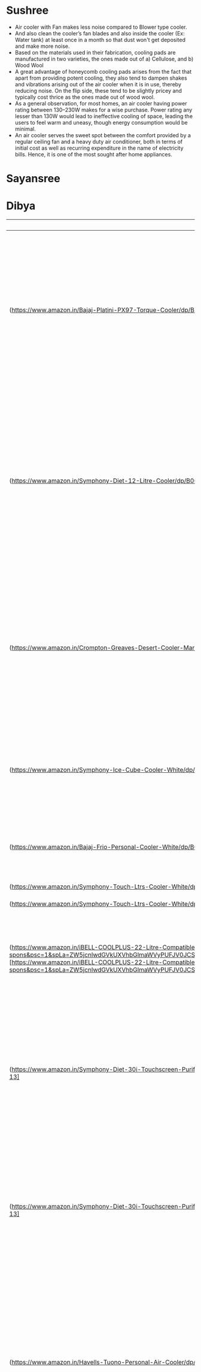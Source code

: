 # Sushree

- Air cooler with Fan makes less noise compared to Blower type cooler. 
- And also clean the cooler’s fan blades and also inside the cooler (Ex: Water tank) at least once in a month so that dust won't get deposited and make more noise.
- Based on the materials used in their fabrication, cooling pads are manufactured in two varieties, the ones made out of a) Cellulose, and b) Wood Wool
- A great advantage of honeycomb cooling pads arises from the fact that apart from providing potent cooling, they also tend to dampen shakes and vibrations arising out of the air cooler when it is in use, thereby reducing noise. On the flip side, these tend to be slightly pricey and typically cost thrice as the ones made out of wood wool.
- As a general observation, for most homes, an air cooler having power rating between 130–230W makes for a wise purchase. Power rating any lesser than 130W would lead to ineffective cooling of space, leading the users to feel warm and uneasy, though energy consumption would be minimal.
- An air cooler serves the sweet spot between the comfort provided by a regular ceiling fan and a heavy duty air conditioner, both in terms of initial cost as well as recurring expenditure in the name of electricity bills. Hence, it is one of the most sought after home appliances.


# Sayansree

# Dibya

| Models | Features |
| ------ | -------- |
| (https://www.amazon.in/Bajaj-Platini-PX97-Torque-Cooler/dp/B00T7N2R1Q/ref=sr_1_3?keywords=air+cooler&qid=1636643319&sr=8-3)[https://www.amazon.in/Bajaj-Platini-PX97-Torque-Cooler/dp/B00T7N2R1Q/ref=sr_1_3?keywords=air+cooler&qid=1636643319&sr=8-3] | Turbo Fan Technology : Fan Based Cooling For Efficent Circulation Of Air, 4-Way Mobility : Castor Wheels With 4-Way Movement For Convenient And Easy Mobility, 3 Side Cooler Master : 3 Side Honeycomb Pads For Maximum Cooling |
| (https://www.amazon.in/Symphony-Diet-12-Litre-Cooler/dp/B00IYD419Q/ref=sr_1_4?keywords=air+cooler&qid=1636643319&sr=8-4)[https://www.amazon.in/Symphony-Diet-12-Litre-Cooler/dp/B00IYD419Q/ref=sr_1_4?keywords=air+cooler&qid=1636643319&sr=8-4] | Technology: Powered by i-pure technology with multistage air purification filters such as allergy filter, bacteria filter, smell filter, PM 2.5 wash filter, and dust filter that delivers fresh and filtered cool air, Control Panel: Easy to use dial knob controls for fan speed, cooling, and swing settings |
| (https://www.amazon.in/Crompton-Greaves-Desert-Cooler-Maroon/dp/B01DPL9AFQ/ref=sr_1_5?keywords=air+cooler&qid=1636643319&sr=8-5)[https://www.amazon.in/Crompton-Greaves-Desert-Cooler-Maroon/dp/B01DPL9AFQ/ref=sr_1_5?keywords=air+cooler&qid=1636643319&sr=8-5] | ENHANCED AIR FLOW AND COOLING: Motorized and oscillating louvres for 4-way air deflection; Honeycomb cooling pad for improved water retention, DURABLE: Rust-free body with smooth, easy to clean exteriors |
| (https://www.amazon.in/Symphony-Ice-Cube-Cooler-White/dp/B0794PFZ6F/ref=sr_1_6?keywords=air+cooler&qid=1636643319&sr=8-6)[https://www.amazon.in/Symphony-Ice-Cube-Cooler-White/dp/B0794PFZ6F/ref=sr_1_6?keywords=air+cooler&qid=1636643319&sr=8-6] | Cooling Media: Highly-effective honeycomb cooling pads on 3-sides and cool flow dispenser ensures superior cooling |
| (https://www.amazon.in/Bajaj-Frio-Personal-Cooler-White/dp/B011ITB1UE/ref=sr_1_7?keywords=air+cooler&qid=1636643319&sr=8-7)[https://www.amazon.in/Bajaj-Frio-Personal-Cooler-White/dp/B011ITB1UE/ref=sr_1_7?keywords=air+cooler&qid=1636643319&sr=8-7] | Ice Chamber : Ice Compartments To Store Ice Cubes For Improved Cooling Experience |
| (https://www.amazon.in/Symphony-Touch-Ltrs-Cooler-White/dp/B06X3Q5KW4/ref=sr_1_8?keywords=air+cooler&qid=1636643319&sr=8-8)[https://www.amazon.in/Symphony-Touch-Ltrs-Cooler-White/dp/B06X3Q5KW4/ref=sr_1_8?keywords=air+cooler&qid=1636643319&sr=8-8] | Mosquito Repellant |
| (https://www.amazon.in/Symphony-Touch-Ltrs-Cooler-White/dp/B0794QSVTF/ref=sr_1_10?keywords=air+cooler&qid=1636643319&sr=8-10)[https://www.amazon.in/Symphony-Touch-Ltrs-Cooler-White/dp/B0794QSVTF/ref=sr_1_10?keywords=air+cooler&qid=1636643319&sr=8-10] | Removable Tank |
| (https://www.amazon.in/iBELL-COOLPLUS-22-Litre-Compatible-Indicator/dp/B0852592W8/ref=sr_1_11_sspa?keywords=air+cooler&qid=1636643319&sr=8-11-spons&psc=1&spLa=ZW5jcnlwdGVkUXVhbGlmaWVyPUFJV0JCSTYwVThSUjYmZW5jcnlwdGVkSWQ9QTA5ODc4NjYySU8yMVQ1MDVFSUMxJmVuY3J5cHRlZEFkSWQ9QTEwMzU4NjNHWjdKOEs4R1JTUFImd2lkZ2V0TmFtZT1zcF9tdGYmYWN0aW9uPWNsaWNrUmVkaXJlY3QmZG9Ob3RMb2dDbGljaz10cnVl)[https://www.amazon.in/iBELL-COOLPLUS-22-Litre-Compatible-Indicator/dp/B0852592W8/ref=sr_1_11_sspa?keywords=air+cooler&qid=1636643319&sr=8-11-spons&psc=1&spLa=ZW5jcnlwdGVkUXVhbGlmaWVyPUFJV0JCSTYwVThSUjYmZW5jcnlwdGVkSWQ9QTA5ODc4NjYySU8yMVQ1MDVFSUMxJmVuY3J5cHRlZEFkSWQ9QTEwMzU4NjNHWjdKOEs4R1JTUFImd2lkZ2V0TmFtZT1zcF9tdGYmYWN0aW9uPWNsaWNrUmVkaXJlY3QmZG9Ob3RMb2dDbGljaz10cnVl] | Water level indicator Motorized vertical louver movement Auto fill Ice chamber for extra cooling Castor wheel Honey Comb for effective cooling |
| (https://www.amazon.in/Symphony-Diet-30i-Touchscreen-Purification/dp/B08378VSP6/ref=sr_1_13?keywords=air+cooler&qid=1636643319&sr=8-13)[https://www.amazon.in/Symphony-Diet-30i-Touchscreen-Purification/dp/B08378VSP6/ref=sr_1_13?keywords=air+cooler&qid=1636643319&sr=8-13] | cool flow dispenser ensures superior 3D cooling, Auto Shut-off: SMPS technology provides protection against voltage fluctuations, Easy to use & user-friendly pop-up touchscreen control panel |
| (https://www.amazon.in/Symphony-Diet-30i-Touchscreen-Purification/dp/B08378VSP6/ref=sr_1_13?keywords=air+cooler&qid=1636643319&sr=8-13)[https://www.amazon.in/Symphony-Diet-30i-Touchscreen-Purification/dp/B08378VSP6/ref=sr_1_13?keywords=air+cooler&qid=1636643319&sr=8-13] | Magnetic Remote, Powered by i-pure technology with multistage air purification filters that deliver fresh and filtered cool air such as allergy filter, bacteria filter, smell filter, PM 2.5 wash filter, and dust filter |
| (https://www.amazon.in/Havells-Tuono-Personal-Air-Cooler/dp/B084J1WFD3/ref=sr_1_15?keywords=air+cooler&qid=1636643319&sr=8-15)[https://www.amazon.in/Havells-Tuono-Personal-Air-Cooler/dp/B084J1WFD3/ref=sr_1_15?keywords=air+cooler&qid=1636643319&sr=8-15] | Makes Air healthy by eliminating micro-particles such as pollen, dead skins, dust, mites, pet dander etc., preventing mosquito breeding, Simple & Elegant design with unique and large space wings to create comfortable cooling experience |
| (https://www.amazon.in/iBELL-COOLPLUS-22-Litre-Compatible-Indicator/dp/B0852592W8/ref=sr_1_16?keywords=air+cooler&qid=1636643319&sr=8-16)[https://www.amazon.in/iBELL-COOLPLUS-22-Litre-Compatible-Indicator/dp/B0852592W8/ref=sr_1_16?keywords=air+cooler&qid=1636643319&sr=8-16] | Water level indicator, Motorized vertical louver movement, Auto fill Ice chamber for extra cooling, Castor wheel |
| (https://www.amazon.in/SNEPCOM-Portable-Cooler-Personal-Conditioner/dp/B07SGJLHCC/ref=sr_1_20?keywords=air+cooler&qid=1636643319&sr=8-20)[https://www.amazon.in/SNEPCOM-Portable-Cooler-Personal-Conditioner/dp/B07SGJLHCC/ref=sr_1_20?keywords=air+cooler&qid=1636643319&sr=8-20] | USB charging |

----

# Ansuman


model | sushree | sayansree | dibya | anshuman
:---: |---------|-----------|-------|----------
xxx | | | | 

